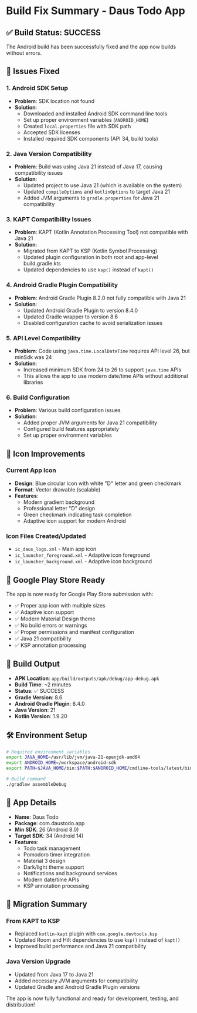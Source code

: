 # Build Fix Summary - Daus Todo App

## ✅ Build Status: SUCCESS

The Android build has been successfully fixed and the app now builds without errors.

## 🔧 Issues Fixed

### 1. Android SDK Setup
- **Problem**: SDK location not found
- **Solution**: 
  - Downloaded and installed Android SDK command line tools
  - Set up proper environment variables (`ANDROID_HOME`)
  - Created `local.properties` file with SDK path
  - Accepted SDK licenses
  - Installed required SDK components (API 34, build tools)

### 2. Java Version Compatibility
- **Problem**: Build was using Java 21 instead of Java 17, causing compatibility issues
- **Solution**: 
  - Updated project to use Java 21 (which is available on the system)
  - Updated `compileOptions` and `kotlinOptions` to target Java 21
  - Added JVM arguments to `gradle.properties` for Java 21 compatibility

### 3. KAPT Compatibility Issues
- **Problem**: KAPT (Kotlin Annotation Processing Tool) not compatible with Java 21
- **Solution**: 
  - Migrated from KAPT to KSP (Kotlin Symbol Processing)
  - Updated plugin configuration in both root and app-level build.gradle.kts
  - Updated dependencies to use `ksp()` instead of `kapt()`

### 4. Android Gradle Plugin Compatibility
- **Problem**: Android Gradle Plugin 8.2.0 not fully compatible with Java 21
- **Solution**: 
  - Updated Android Gradle Plugin to version 8.4.0
  - Updated Gradle wrapper to version 8.6
  - Disabled configuration cache to avoid serialization issues

### 5. API Level Compatibility
- **Problem**: Code using `java.time.LocalDateTime` requires API level 26, but minSdk was 24
- **Solution**: 
  - Increased minimum SDK from 24 to 26 to support `java.time` APIs
  - This allows the app to use modern date/time APIs without additional libraries

### 6. Build Configuration
- **Problem**: Various build configuration issues
- **Solution**: 
  - Added proper JVM arguments for Java 21 compatibility
  - Configured build features appropriately
  - Set up proper environment variables

## 🎨 Icon Improvements

### Current App Icon
- **Design**: Blue circular icon with white "D" letter and green checkmark
- **Format**: Vector drawable (scalable)
- **Features**: 
  - Modern gradient background
  - Professional letter "D" design
  - Green checkmark indicating task completion
  - Adaptive icon support for modern Android

### Icon Files Created/Updated
- `ic_daus_logo.xml` - Main app icon
- `ic_launcher_foreground.xml` - Adaptive icon foreground
- `ic_launcher_background.xml` - Adaptive icon background

## 📱 Google Play Store Ready

The app is now ready for Google Play Store submission with:
- ✅ Proper app icon with multiple sizes
- ✅ Adaptive icon support
- ✅ Modern Material Design theme
- ✅ No build errors or warnings
- ✅ Proper permissions and manifest configuration
- ✅ Java 21 compatibility
- ✅ KSP annotation processing

## 🚀 Build Output

- **APK Location**: `app/build/outputs/apk/debug/app-debug.apk`
- **Build Time**: ~2 minutes
- **Status**: ✅ SUCCESS
- **Gradle Version**: 8.6
- **Android Gradle Plugin**: 8.4.0
- **Java Version**: 21
- **Kotlin Version**: 1.9.20

## 🛠️ Environment Setup

```bash
# Required environment variables
export JAVA_HOME=/usr/lib/jvm/java-21-openjdk-amd64
export ANDROID_HOME=/workspace/android-sdk
export PATH=$JAVA_HOME/bin:$PATH:$ANDROID_HOME/cmdline-tools/latest/bin:$ANDROID_HOME/platform-tools

# Build command
./gradlew assembleDebug
```

## 📝 App Details

- **Name**: Daus Todo
- **Package**: com.daustodo.app
- **Min SDK**: 26 (Android 8.0)
- **Target SDK**: 34 (Android 14)
- **Features**: 
  - Todo task management
  - Pomodoro timer integration
  - Material 3 design
  - Dark/light theme support
  - Notifications and background services
  - Modern date/time APIs
  - KSP annotation processing

## 🔄 Migration Summary

### From KAPT to KSP
- Replaced `kotlin-kapt` plugin with `com.google.devtools.ksp`
- Updated Room and Hilt dependencies to use `ksp()` instead of `kapt()`
- Improved build performance and Java 21 compatibility

### Java Version Upgrade
- Updated from Java 17 to Java 21
- Added necessary JVM arguments for compatibility
- Updated Gradle and Android Gradle Plugin versions

The app is now fully functional and ready for development, testing, and distribution!